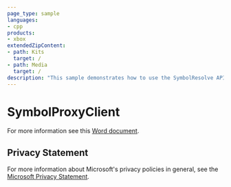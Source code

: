 ```yaml
---
page_type: sample
languages:
- cpp
products:
- xbox
extendedZipContent:
- path: Kits
  target: /
- path: Media
  target: /
description: "This sample demonstrates how to use the SymbolResolve APIs to resolve symbol information for addresses on the Xbox One."
---
```


# SymbolProxyClient

For more information see this [Word document](https://github.com/microsoft/Xbox-ATG-Samples/blob/master/XDKSamples/Tools/SymbolProxyClient/Readme.docx).

## Privacy Statement

For more information about Microsoft's privacy policies in general, see the [Microsoft Privacy Statement](https://privacy.microsoft.com/privacystatement/).
